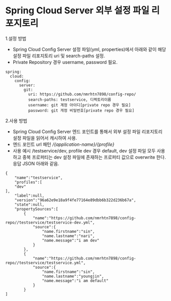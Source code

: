 # Spring Cloud Server 외부 설정 파일 리포지토리

1.설정 방법 
* Spring Cloud Config Server 설정 파일(yml, properties)에서 아래와 같이
해당 설정 파일 리포지토리 uri 및 search-paths 설정.
* Private Repository 경우 username, password 필요.
```$xslt
spring:
  cloud:
    config:
      server:
        git:
          uri: https://github.com/nmrhtn7898/config-repo/
          search-paths: testservice, 디렉토리이름
          username: git 계정 아이디[private repo 경우 필요]
          password: git 게정 비밀번호[private repo 경우 필요]
```
2.사용 방법
* Spring Cloud Config Server 엔드 포인트를 통해서 외부 설정 파일 리포지토리 설정 파일을 읽어서 캐시하여 사용.
* 엔드 포인트 url 패턴 */{application-name}/{profile}*
* 사용 예시 /testservice/dev, profile dev 경우 default, dev 설정 파일 모두 사용하고 중복 프로퍼티는 dev 설정 파일에
 존재하는 프로퍼티 값으로 overwrite 한다. 응답 JSON 아래와 같음.
```$xslt
{
    "name":"testservice",
    "profiles":[
    "dev"
],
    "label":null,
    "version":"96a62e9e18a9f4fe77164e89dbb6b322d236b67a",
    "state":null,
    "propertySources":[
        {
            "name":"https://github.com/nmrhtn7898/config-repo//testservice/testservice-dev.yml",
            "source":{
                "name.firstname":"sin",
                "name.lastname":"nari",
                "name.message":"i am dev"
            }
        },
        {
            "name":"https://github.com/nmrhtn7898/config-repo//testservice/testservice.yml",
            "source":{
                "name.firstname":"sin",
                "name.lastname":"youngjin",
                "name.message":"i am default"
            }
        }
]
```